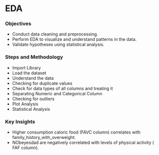 # EDA

 ### Objectives
- Conduct data cleaning and preprocessing.
- Perform EDA to visualize and understand patterns in the data.
- Validate hypotheses using statistical analysis.
  
### Steps and Methodology
- Import Library
- Load the dataset
- Understand the data
- Checking for duplicate values
- Check for data types of all columns and treating it
- Separating Numeric and Categorical Column
- Checking for outliers
- Plot Analysis 
- Statistical Analysis

### Key Insights
- Higher consumption caloric food (FAVC column) correlates with family_history_with_overweight.
- NObeyesdad are negatively correlated with levels of physical activity ( FAF column).
